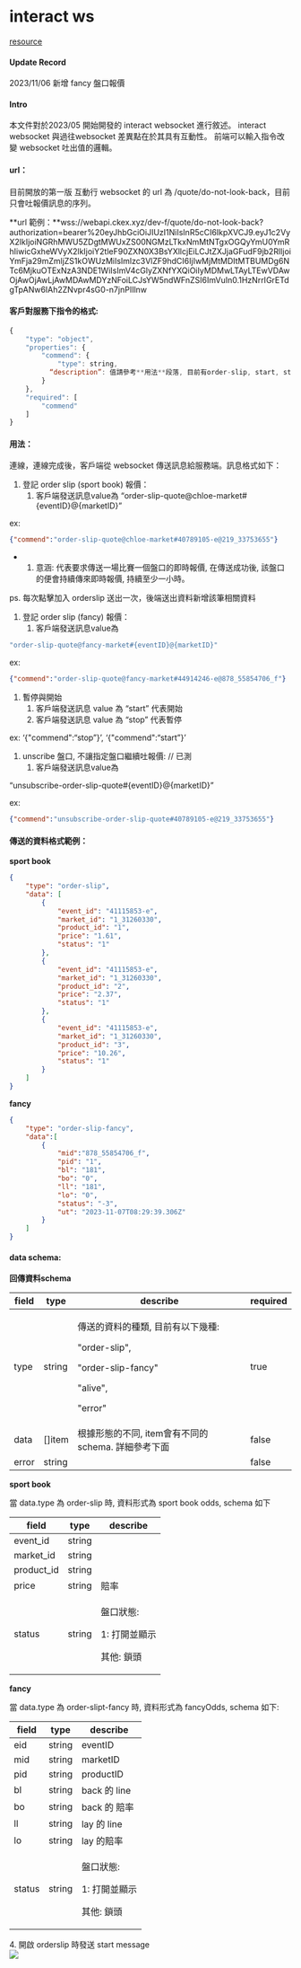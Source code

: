 # interact ws

[resource](https://docs.google.com/document/d/1t1WK5dY-Ugv-kHbhVmrUVJT8RlqAAiYROyLPBYlfD70/edit#heading=h.b4gu5pq60a1s)

#### Update Record <a href="#b4gu5pq60a1s" id="b4gu5pq60a1s"></a>

2023/11/06 新增 fancy 盤口報價

#### Intro <a href="#id-3q1kd4vkm7af" id="id-3q1kd4vkm7af"></a>

本文件對於2023/05 開始開發的 interact websocket 進行敘述。 interact websocket 與過往websocket 差異點在於其具有互動性。 前端可以輸入指令改變 websocket 吐出值的邏輯。

#### url： <a href="#h5b770a3wz0c" id="h5b770a3wz0c"></a>

目前開放的第一版 互動行 websocket 的 url 為 /quote/do-not-look-back，目前只會吐報價訊息的序列。

**url 範例：**wss://webapi.ckex.xyz/dev-f/quote/do-not-look-back?authorization=bearer%20eyJhbGciOiJIUzI1NiIsInR5cCI6IkpXVCJ9.eyJ1c2VyX2lkIjoiNGRhMWU5ZDgtMWUxZS00NGMzLTkxNmMtNTgxOGQyYmU0YmRhIiwicGxheWVyX2lkIjoiY2tleF90ZXN0X3BsYXllcjEiLCJtZXJjaGFudF9jb2RlIjoiYmFja29mZmljZS1kOWUzMiIsImlzc3VlZF9hdCI6IjIwMjMtMDItMTBUMDg6NTc6MjkuOTExNzA3NDE1WiIsImV4cGlyZXNfYXQiOiIyMDMwLTAyLTEwVDAwOjAwOjAwLjAwMDAwMDYzNFoiLCJsYW5ndWFnZSI6ImVuIn0.1HzNrrIGrETdgTpANw6IAh2ZNvpr4sG0-n7jnPIIlnw

#### 客戶對服務下指令的格式: <a href="#hic77vzaxl3x" id="hic77vzaxl3x"></a>
```javascript
{
    "type": "object",
    "properties": {
        "commend": {
            "type": string,
          “description”: 值請參考**用法**段落, 目前有order-slip, start, stop 功能
        }
    },
    "required": [
        "commend"
    ]
}
```
#### 用法： <a href="#l4zz5in2uce1" id="l4zz5in2uce1"></a>

連線，連線完成後，客戶端從 websocket 傳送訊息給服務端。訊息格式如下：

1. 登記 order slip (sport book) 報價：
   1. 客戶端發送訊息value為 “order-slip-quote@chloe-market#{eventID}@{marketID}”

ex:
```json
{"commend":"order-slip-quote@chloe-market#40789105-e@219_33753655"}
```

*
  1. 意涵: 代表要求傳送一場比賽一個盤口的即時報價, 在傳送成功後, 該盤口的便會持續傳來即時報價, 持續至少一小時。

ps. 每次點擊加入 orderslip 送出一次，後端送出資料新增該筆相關資料

1. 登記 order slip (fancy) 報價：
   1. 客戶端發送訊息value為
```javascript
"order-slip-quote@fancy-market#{eventID}@{marketID}"
```
ex:
```json
{"commend":"order-slip-quote@fancy-market#44914246-e@878_55854706_f"}
```

1. 暫停與開始
   1. 客戶端發送訊息 value 為 “start” 代表開始
   2. 客戶端發送訊息 value 為 “stop” 代表暫停

ex: ‘{"commend":“stop”}’, ‘{"commend":“start”}’

1. unscribe 盤口, 不讓指定盤口繼續吐報價: // 已測
   1. 客戶端發送訊息value為

“unsubscribe-order-slip-quote#{eventID}@{marketID}”

ex:

```json
{"commend":"unsubscribe-order-slip-quote#40789105-e@219_33753655"}
```
#### 傳送的資料格式範例： <a href="#d5jh728wxr93" id="d5jh728wxr93"></a>

**sport book**

```json
{
    "type": "order-slip",
    "data": [
        {
            "event_id": "41115853-e",
            "market_id": "1_31260330",
            "product_id": "1",
            "price": "1.61",
            "status": "1"
        },
        {
            "event_id": "41115853-e",
            "market_id": "1_31260330",
            "product_id": "2",
            "price": "2.37",
            "status": "1"
        },
        {
            "event_id": "41115853-e",
            "market_id": "1_31260330",
            "product_id": "3",
            "price": "10.26",
            "status": "1"
        }
    ]
}
```

**fancy**
```json
{
    "type": "order-slip-fancy",
    "data":[
        {
            "mid":"878_55854706_f",
            "pid": "1",
            "bl": "181",
            "bo": "0",
            "ll": "181",
            "lo": "0",
            "status": "-3",
            "ut": "2023-11-07T08:29:39.306Z"
        }
    ]
}
```
#### data schema: <a href="#o6w84ed2a22d" id="o6w84ed2a22d"></a>

**回傳資料schema**

| field | type    | describe                                                                                                           | required |
| ----- | ------- | ------------------------------------------------------------------------------------------------------------------ | -------- |
| type  | string  | <p>傳送的資料的種類, 目前有以下幾種:</p><p>"order-slip",</p><p>"order-slip-fancy"</p><p>"alive",</p><p>"error"</p> | true     |
| data  | \[]item | 根據形態的不同, item會有不同的schema. 詳細參考下面                                                                 | false    |
| error | string  |                                                                                                                    | false    |

**sport book**

當 data.type 為 order-slip 時, 資料形式為 sport book odds, schema 如下

| field       | type   | describe                                              |
| ----------- | ------ | ----------------------------------------------------- |
| event\_id   | string |                                                       |
| market\_id  | string |                                                       |
| product\_id | string |                                                       |
| price       | string | 賠率                                                  |
| status      | string | <p>盤口狀態:</p><p>1: 打開並顯示</p><p>其他: 鎖頭</p> |

**fancy**

當 data.type 為 order-slipt-fancy 時, 資料形式為 fancyOdds, schema 如下:

| field  | type   | describe                                              |
| ------ | ------ | ----------------------------------------------------- |
| eid    | string | eventID                                               |
| mid    | string | marketID                                              |
| pid    | string | productID                                             |
| bl     | string | back 的 line                                          |
| bo     | string | back 的 賠率                                          |
| ll     | string | lay 的 line                                           |
| lo     | string | lay 的賠率                                            |
| status | string | <p>盤口狀態:</p><p>1: 打開並顯示</p><p>其他: 鎖頭</p> |

4\. 開啟 orderslip 時發送 start message\
![](../.gitbook/assets/0.png)
